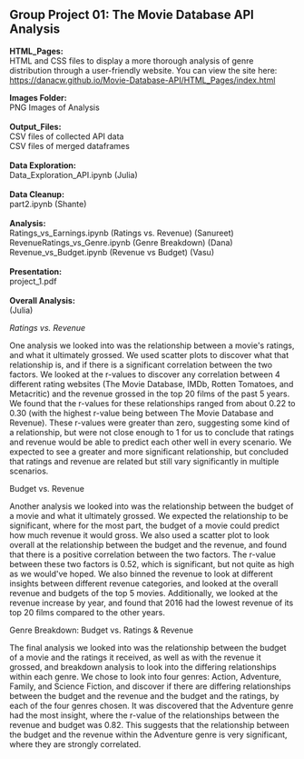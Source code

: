## Group Project 01: The Movie Database API Analysis

**HTML_Pages:**<br>
HTML and CSS files to display a more thorough analysis of genre distribution through a user-friendly website. You can view the site here: https://danacw.github.io/Movie-Database-API/HTML_Pages/index.html

**Images Folder:**<br>
PNG Images of Analysis<br>
<br>
**Output_Files:**<br>
CSV files of collected API data<br>
CSV files of merged dataframes<br>
<br>
**Data Exploration:**<br>
Data_Exploration_API.ipynb (Julia)<br>
<br>
**Data Cleanup:**<br>
part2.ipynb (Shante)<br>
<br>
**Analysis:**<br>
Ratings_vs_Earnings.ipynb (Ratings vs. Revenue) (Sanureet)<br>
RevenueRatings_vs_Genre.ipynb (Genre Breakdown) (Dana)<br>
Revenue_vs_Budget.ipynb (Revenue vs Budget) (Vasu)<br>
<br>
**Presentation:**<br>
project_1.pdf<br>
<br>
**Overall Analysis:**<br> (Julia)

_Ratings vs. Revenue_

One analysis we looked into was the relationship between a movie's ratings, and what it ultimately grossed. We used scatter plots to discover what that relationship is, and if there is a significant correlation between the two factors. We looked at the r-values to discover any correlation between 4 different rating websites (The Movie Database, IMDb, Rotten Tomatoes, and Metacritic) and the revenue grossed in the top 20 films of the past 5 years. We found that the r-values for these relationships ranged from about 0.22 to 0.30 (with the highest r-value being between The Movie Database and Revenue). These r-values were greater than zero, suggesting some kind of a relationship, but were not close enough to 1 for us to conclude that ratings and revenue would be able to predict each other well in every scenario. We expected to see a greater and more significant relationship, but concluded that ratings and revenue are related but still vary significantly in multiple scenarios.

Budget vs. Revenue

Another analysis we looked into was the relationship between the budget of a movie and what it ultimately grossed. We expected the relationship to be significant, where for the most part, the budget of a movie could predict how much revenue it would gross. We also used a scatter plot to look overall at the relationship between the budget and the revenue, and found that there is a positive correlation between the two factors. The r-value between these two factors is 0.52, which is significant, but not quite as high as we would've hoped. We also binned the revenue to look at different insights between different revenue categories, and looked at the overall revenue and budgets of the top 5 movies. Additionally, we looked at the revenue increase by year, and found that 2016 had the lowest revenue of its top 20 films compared to the other years.

Genre Breakdown: Budget vs. Ratings & Revenue

The final analysis we looked into was the relationship between the budget of a movie and the ratings it received, as well as with the revenue it grossed, and breakdown analysis to look into the differing relationships within each genre. We chose to look into four genres: Action, Adventure, Family, and Science Fiction, and discover if there are differing relationships between the budget and the revenue and the budget and the ratings, by each of the four genres chosen. It was discovered that the Adventure genre had the most insight, where the r-value of the relationships between the revenue and budget was 0.82. This suggests that the relationship between the budget and the revenue within the Adventure genre is very significant, where they are strongly correlated.

